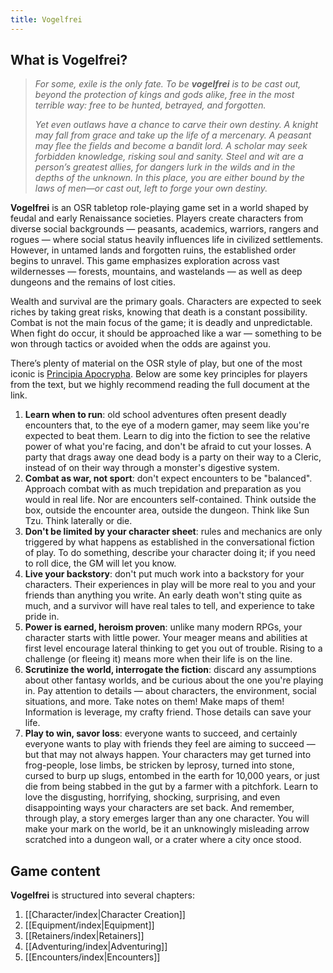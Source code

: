 ```yaml
---
title: Vogelfrei
---
```

## What is Vogelfrei?

>
> *For some, exile is the only fate. To be **vogelfrei** is to be cast out, beyond the protection of kings and gods alike, free in the most terrible way: free to be hunted, betrayed, and forgotten.*
> 
> *Yet even outlaws have a chance to carve their own destiny. A knight may fall from grace and take up the life of a mercenary. A peasant may flee the fields and become a bandit lord. A scholar may seek forbidden knowledge, risking soul and sanity. Steel and wit are a person’s greatest allies, for dangers lurk in the wilds and in the depths of the unknown. In this place, you are either bound by the laws of men—or cast out, left to forge your own destiny.*

**Vogelfrei** is an OSR tabletop role-playing game set in a world shaped by feudal and early Renaissance societies. Players create characters from diverse social backgrounds — peasants, academics, warriors, rangers and rogues — where social status heavily influences life in civilized settlements. However, in untamed lands and forgotten ruins, the established order begins to unravel. This game emphasizes exploration across vast wildernesses — forests, mountains, and wastelands — as well as deep dungeons and the remains of lost cities.

Wealth and survival are the primary goals. Characters are expected to seek riches by taking great risks, knowing that death is a constant possibility. Combat is not the main focus of the game; it is deadly and unpredictable. When fight do occur, it should be approached like a war — something to be won through tactics or avoided when the odds are against you.

There’s plenty of material on the OSR style of play, but one of the most iconic is [Principia Apocrypha](https://lithyscaphe.blogspot.com/p/principia-apocrypha.html). Below are some key principles for players from the text, but we highly recommend reading the full document at the link.

1. **Learn when to run**: old school adventures often present deadly encounters that, to the eye of a modern gamer, may seem like you're expected to beat them. Learn to dig into the fiction to see the relative power of what you're facing, and don't be afraid to cut your losses. A party that drags away one dead body is a party on their way to a Cleric, instead of on their way through a monster's digestive system.
2. **Combat as war, not sport**: don't expect encounters to be "balanced". Approach combat with as much trepidation and preparation as you would in real life. Nor are encounters self-contained. Think outside the box, outside the encounter area, outside the dungeon. Think like Sun Tzu. Think laterally or die.
3. **Don't be limited by your character sheet**: rules and mechanics are only triggered by what happens as established in the conversational fiction of play. To do something, describe your character doing it; if you need to roll dice, the GM will let you know. 
4. **Live your backstory**: don't put much work into a backstory for your characters. Their experiences in play will be more real to you and your friends than anything you write. An early death won't sting quite as much, and a survivor will have real tales to tell, and experience to take pride in. 
5. **Power is earned, heroism proven**: unlike many modern RPGs, your character starts with little power. Your meager means and abilities at first level encourage lateral thinking to get you out of trouble. Rising to a challenge (or fleeing it) means more when their life is on the line. 
6. **Scrutinize the world, interrogate the fiction**: discard any assumptions about other fantasy worlds, and be curious about the one you're playing in. Pay attention to details — about characters, the environment, social situations, and more. Take notes on them! Make maps of them! Information is leverage, my crafty friend. Those details can save your life.
7. **Play to win, savor loss**: everyone wants to succeed, and certainly everyone wants to play with friends they feel are aiming to succeed — but that may not always happen. Your characters may get turned into frog-people, lose limbs, be stricken by leprosy, turned into stone, cursed to burp up slugs, entombed in the earth for 10,000 years, or just die from being stabbed in the gut by a farmer with a pitchfork. Learn to love the disgusting, horrifying, shocking, surprising, and even disappointing ways your characters are set back. And remember, through play, a story emerges larger than any one character. You will make your mark on the world, be it an unknowingly misleading arrow scratched into a dungeon wall, or a crater where a city once stood.

## Game content

**Vogelfrei** is structured into several chapters:
1. [[Character/index|Character Creation]]
2. [[Equipment/index|Equipment]]
3. [[Retainers/index|Retainers]]
4. [[Adventuring/index|Adventuring]]
5. [[Encounters/index|Encounters]]